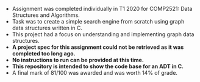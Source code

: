 - Assignment was completed individually in T1 2020 for COMP2521: Data Structures and Algorithms.
- Task was to create a simple search engine from scratch using graph data structures written in C.
- This project had a focus on understanding and implementing graph data structures.
- **A project spec for this assignment could not be retrieved as it was completed too long ago.**
- **No instructions to run can be provided at this time.**
- **This repository is intended to show the code base for an ADT in C.**
- A final mark of 81/100 was awarded and was worth 14% of grade.
